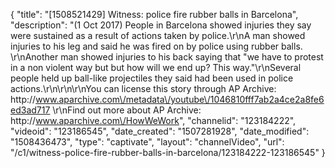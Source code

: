 {
    "title": "[1508521429] Witness: police fire rubber balls in Barcelona",
    "description": "(1 Oct 2017) People in Barcelona showed injuries they say were sustained as a result of actions taken by police.\r\nA man showed injuries to his leg and said he was fired on by police using rubber balls. \r\nAnother man showed injuries to his back saying that \"we have to protest in a non violent way but but how will we end up? This way.\"\r\nSeveral people held up ball-like projectiles they said had been used in police actions.\r\n\r\n\r\nYou can license this story through AP Archive: http:\/\/www.aparchive.com\/metadata\/youtube\/1046810fff7ab2a4ce2a8fe6ed3ad717 \r\nFind out more about AP Archive: http:\/\/www.aparchive.com\/HowWeWork",
    "channelid": "123184222",
    "videoid": "123186545",
    "date_created": "1507281928",
    "date_modified": "1508436473",
    "type": "captivate",
    "layout": "channelVideo",
    "url": "\/c1\/witness-police-fire-rubber-balls-in-barcelona\/123184222-123186545"
}